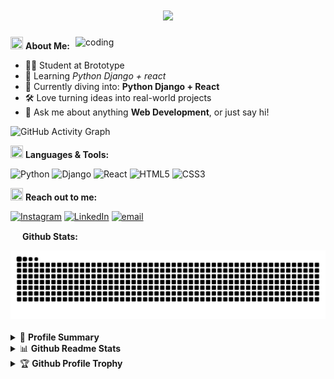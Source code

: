 <h1 align="center">
    <img src="https://readme-typing-svg.herokuapp.com/?font=Righteous&size=35&center=true&vCenter=true&width=500&height=70&color=5f1885F&duration=4000&lines=Hi+There!+%F0%9F%91%8B;+I%27m+NITHIN+%F0%9F%98%83;" />
</h1>

<img align="right" alt="coding" width="400" src="https://media1.giphy.com/media/v1.Y2lkPTc5MGI3NjExM3JqZmg3eXF3aDhyZWY1dmJjZXVjbDFvcjhyeDBjYTRwa3FkemdtaiZlcD12MV9pbnRlcm5hbF9naWZfYnlfaWQmY3Q9Zw/bGgsc5mWoryfgKBx1u/giphy.gif">


<img src="https://media.giphy.com/media/WUlplcMpOCEmTGBtBW/giphy.gif" width="20" height="20"> <b>About Me:</b>

- 👨‍💻 Student at Brototype
- 🐍 Learning <i>Python Django + react</i>
- 🚀 Currently diving into: **Python Django + React**
- 🛠️ Love turning ideas into real-world projects
- 💬 Ask me about anything **Web Development**, or just say hi!
  


![GitHub Activity Graph](https://github-readme-activity-graph.vercel.app/graph?username=NITHIN-NT&theme=react-dark)


<img src="https://media.giphy.com/media/j2pOGeGYKe2xCCKwfi/giphy.gif" width="20" height="20"> <b>Languages & Tools:</b>

![Python](https://img.shields.io/badge/python-%2314354C.svg?style=for-the-badge&logo=python&logoColor=white) 
![Django](https://img.shields.io/badge/django-%23092E20.svg?style=for-the-badge&logo=django&logoColor=white) 
![React](https://img.shields.io/badge/react-%2320232a.svg?style=for-the-badge&logo=react&logoColor=%2361DAFB) 
![HTML5](https://img.shields.io/badge/html5-%23E34F26.svg?style=for-the-badge&logo=html5&logoColor=white) 
![CSS3](https://img.shields.io/badge/css3-%231572B6.svg?style=for-the-badge&logo=css3&logoColor=white)

<img src="https://media.giphy.com/media/LnQjpWaON8nhr21vNW/giphy.gif" width="20" height="20"> <b>Reach out to me:</b>

[![Instagram](https://img.shields.io/badge/Instagram-%23E4405F.svg?logo=Instagram&logoColor=white)](https://instagram.com/nithnhh__)
[![LinkedIn](https://img.shields.io/badge/LinkedIn-%230077B5.svg?logo=linkedin&logoColor=white)](http://www.linkedin.com/in/nithin-raj-003a55365)
[![email](https://img.shields.io/badge/Email-D14836?logo=gmail&logoColor=white)](mailto:nithinraj07sachu@gmail.com)

<img src="https://media.giphy.com/media/c8knYYZ5vzC8V6tpMI/giphy.gif" width="15" height="15"> <b>Github Stats:</b>

<div align="center">
<picture>
  <source media="(prefers-color-scheme: dark)" srcset="https://raw.githubusercontent.com/NITHIN-NT/NITHIN-NT/output/github-contribution-grid-snake-dark.svg">
  <source media="(prefers-color-scheme: light)" srcset="https://raw.githubusercontent.com/NITHIN-NT/NITHIN-NT/output/github-contribution-grid-snake.svg">
  <img alt="github contribution grid snake animation" src="https://raw.githubusercontent.com/NITHIN-NT/NITHIN-NT/output/github-contribution-grid-snake.svg">
</picture>
</div>

<br />

<details>
  <summary>📜 <b>Profile Summary</b></summary>
  <a align="center" href="https://github.com/NITHIN-NT?tab=repositories">
    <p align="center">
      <img src="https://github-profile-summary-cards.vercel.app/api/cards/profile-details?username=NITHIN-NT&theme=github_dark" alt="my github stats"/>&nbsp;
    </p>
  </a>
</details>

<details>
  <summary>📊 <b>Github Readme Stats</b></summary>
  <br />
  <p align="center">
    <a href="https://github.com/NITHIN-NT">
      <img align="center" width="430" src="https://github-readme-stats.vercel.app/api?username=NITHIN-NT&layout=compact&theme=radical&langs_count=6" />
    </a>
  </p>
</details>

<details>
  <summary>🏆 <b>Github Profile Trophy</b></summary>
  <br />
  <p align="center">
    <a href="https://github.com/NITHIN-NT">
      <img src="https://github-profile-trophy.vercel.app/?username=NITHIN-NT&column=8&theme=darkhub"/>
    </a>
  </p>
</details>

